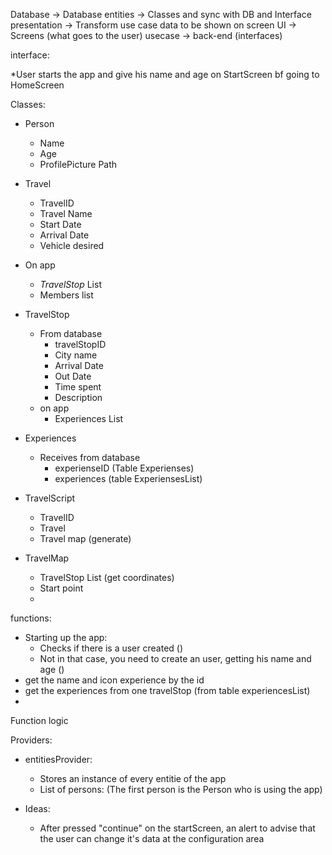 Database -> Database
entities -> Classes and sync with DB and Interface
presentation -> Transform use case data to be shown on screen
UI -> Screens (what goes to the user)
usecase -> back-end (interfaces) 


interface:

*User starts the app and give his name and age on StartScreen bf going to HomeScreen 

Classes:

- Person
  - Name
  - Age
  - ProfilePicture Path

- Travel
  - TravelID
  - Travel Name
  - Start Date
  - Arrival Date
  - Vehicle desired

- On app
  - *TravelStop* List
  - Members list

- TravelStop
  - From database
    - travelStopID
    - City name
    - Arrival Date
    - Out Date
    - Time spent
    - Description 
  - on app
    - Experiences List

- Experiences
  - Receives from database
    - experienseID (Table Experienses)
    - experiences (table ExperiensesList)

- TravelScript
    - TravelID
    - Travel
    - Travel map (generate)


- TravelMap
  - TravelStop List (get coordinates)
  - Start point
  - 



functions:
  - Starting up the app:
    - Checks if there is a user created ()
    - Not in that case, you need to create an user, getting his name and age ()
  - get the name and icon experience by the id
  - get the experiences from one travelStop (from table experiencesList)
  - 


Function logic

Providers:


- entitiesProvider:
  - Stores an instance of every entitie of the app
  - List of persons: (The first person is the Person who is using the app)



- Ideas:
  - After pressed "continue" on the startScreen, an alert to advise that the user can change it's data at the configuration area